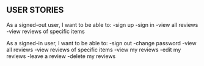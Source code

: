 ## USER STORIES
As a signed-out user, I want to be able to:
-sign up
-sign in
-view all reviews
-view reviews of specific items

As a signed-in user, I want to be able to:
-sign out
-change password
-view all reviews
-view reviews of specific items
-view my reviews
-edit my reviews
-leave a review
-delete my reviews
